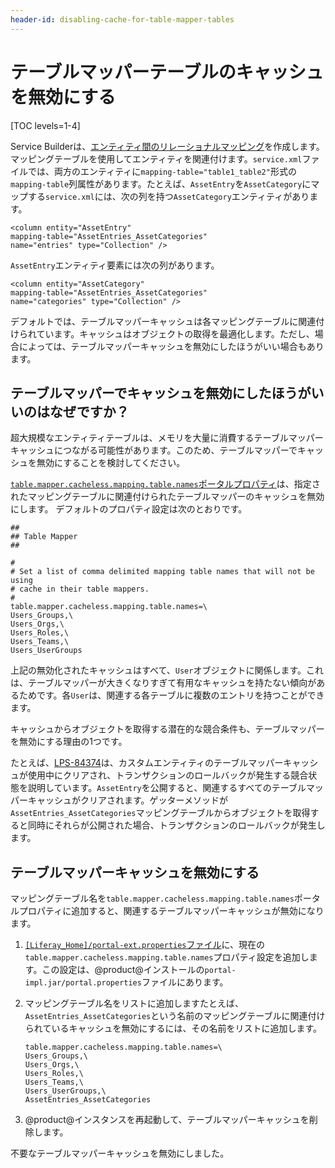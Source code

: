 ```yaml
---
header-id: disabling-cache-for-table-mapper-tables
---
```


# テーブルマッパーテーブルのキャッシュを無効にする

[TOC levels=1-4]

Service Builderは、[エンティティ間のリレーショナルマッピング](/docs/7-1/tutorials/-/knowledge_base/t/defining-relationships-between-service-entities)を作成します。 
マッピングテーブルを使用してエンティティを関連付けます。`service.xml`ファイルでは、両方のエンティティに`mapping-table="table1_table2"`形式の`mapping-table`列属性があります。たとえば、`AssetEntry`を`AssetCategory`にマップする`service.xml`には、次の列を持つ`AssetCategory`エンティティがあります。

    <column entity="AssetEntry"
    mapping-table="AssetEntries_AssetCategories"
    name="entries" type="Collection" />

`AssetEntry`エンティティ要素には次の列があります。

    <column entity="AssetCategory"
    mapping-table="AssetEntries_AssetCategories"
    name="categories" type="Collection" />

デフォルトでは、テーブルマッパーキャッシュは各マッピングテーブルに関連付けられています。キャッシュはオブジェクトの取得を最適化します。ただし、場合によっては、テーブルマッパーキャッシュを無効にしたほうがいい場合もあります。

## テーブルマッパーでキャッシュを無効にしたほうがいいのはなぜですか？

超大規模なエンティティテーブルは、メモリを大量に消費するテーブルマッパーキャッシュにつながる可能性があります。このため、テーブルマッパーでキャッシュを無効にすることを検討してください。

[`table.mapper.cacheless.mapping.table.names`ポータルプロパティ](@platform-ref@/7.1-latest/propertiesdoc/portal.properties.html#Table%20Mapper)は、指定されたマッピングテーブルに関連付けられたテーブルマッパーのキャッシュを無効にします。
 デフォルトのプロパティ設定は次のとおりです。

    ##
    ## Table Mapper
    ##
    
    #
    # Set a list of comma delimited mapping table names that will not be using
    # cache in their table mappers.
    #
    table.mapper.cacheless.mapping.table.names=\
    Users_Groups,\
    Users_Orgs,\
    Users_Roles,\
    Users_Teams,\
    Users_UserGroups

上記の無効化されたキャッシュはすべて、`User`オブジェクトに関係します。これは、テーブルマッパーが大きくなりすぎて有用なキャッシュを持たない傾向があるためです。各`User`は、関連する各テーブルに複数のエントリを持つことができます。

キャッシュからオブジェクトを取得する潜在的な競合条件も、テーブルマッパーを無効にする理由の1つです。

たとえば、[LPS-84374](https://issues.liferay.com/browse/LPS-84374)は、カスタムエンティティのテーブルマッパーキャッシュが使用中にクリアされ、トランザクションのロールバックが発生する競合状態を説明しています。`AssetEntry`を公開すると、関連するすべてのテーブルマッパーキャッシュがクリアされます。ゲッターメソッドが`AssetEntries_AssetCategories`マッピングテーブルからオブジェクトを取得すると同時にそれらが公開された場合、トランザクションのロールバックが発生します。

## テーブルマッパーキャッシュを無効にする

マッピングテーブル名を`table.mapper.cacheless.mapping.table.names`ポータルプロパティに追加すると、関連するテーブルマッパーキャッシュが無効になります。

1. [`[Liferay_Home]/portal-ext.properties`ファイル](/docs/7-1/deploy/-/knowledge_base/d/installing-liferay#liferay-home)に、現在の`table.mapper.cacheless.mapping.table.names`プロパティ設定を追加します。この設定は、@product@インストールの`portal-impl.jar/portal.properties`ファイルにあります。

2. マッピングテーブル名をリストに追加しますたとえば、`AssetEntries_AssetCategories`という名前のマッピングテーブルに関連付けられているキャッシュを無効にするには、その名前をリストに追加します。

       table.mapper.cacheless.mapping.table.names=\
       Users_Groups,\
       Users_Orgs,\
       Users_Roles,\
       Users_Teams,\
       Users_UserGroups,\
       AssetEntries_AssetCategories
   
3. @product@インスタンスを再起動して、テーブルマッパーキャッシュを削除します。

不要なテーブルマッパーキャッシュを無効にしました。
